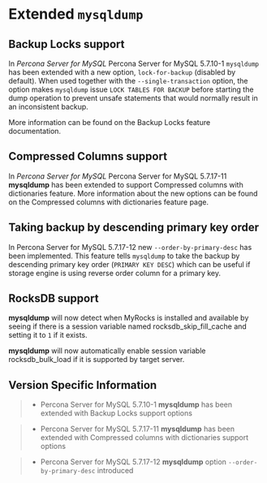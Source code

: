 # Extended `mysqldump`

## Backup Locks support

In *Percona Server for MySQL* Percona Server for MySQL 5.7.10-1 `mysqldump` has been extended with a
new option, `lock-for-backup` (disabled by default). When used together
with the `--single-transaction` option, the option makes `mysqldump`
issue `LOCK TABLES FOR BACKUP` before starting the dump operation to prevent
unsafe statements that would normally result in an inconsistent backup.

More information can be found on the Backup Locks feature documentation.

## Compressed Columns support

In *Percona Server for MySQL* Percona Server for MySQL 5.7.17-11 **mysqldump** has been extended to
support Compressed columns with dictionaries feature. More information about the new
options can be found on the Compressed columns with dictionaries feature page.

## Taking backup by descending primary key order

In Percona Server for MySQL 5.7.17-12 new `--order-by-primary-desc` has been
implemented. This feature tells `mysqldump` to take the backup by
descending primary key order (`PRIMARY KEY DESC`) which can be useful if
storage engine is using reverse order column for a primary key.

## RocksDB support

**mysqldump** will now detect when MyRocks is installed and available
by seeing if there is a session variable named
rocksdb_skip_fill_cache and setting it to `1` if it exists.

**mysqldump** will now automatically enable session variable
rocksdb_bulk_load if it is supported by target server.

## Version Specific Information

> 
> * Percona Server for MySQL 5.7.10-1
> **mysqldump** has been extended with Backup Locks support
> options


> * Percona Server for MySQL 5.7.17-11
> **mysqldump** has been extended with Compressed columns with dictionaries
> support options


> * Percona Server for MySQL 5.7.17-12
> **mysqldump** option `--order-by-primary-desc` introduced
